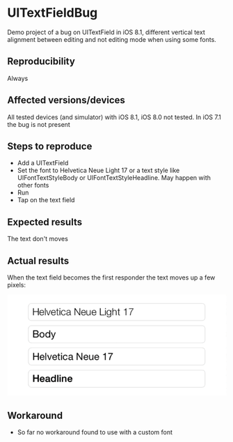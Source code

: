 UITextFieldBug
=================

Demo project of a bug on UITextField in iOS 8.1, different vertical text alignment between editing and not editing mode when using some fonts.

Reproducibility
------------------

Always

Affected versions/devices
------------------

All tested devices (and simulator) with iOS 8.1, iOS 8.0 not tested. In iOS 7.1 the bug is not present

Steps to reproduce
------------------


- Add a UITextField
- Set the font to Helvetica Neue Light 17 or a text style like UIFontTextStyleBody or UIFontTextStyleHeadline. May happen with other fonts
- Run
- Tap on the text field


Expected results
------------------

The text don't moves

Actual results
------------------

When the text field becomes the first responder the text moves up a few pixels:

![UITextFieldBug.gif](UITextFieldBug.gif)

Workaround
------------------

- So far no workaround found to use with a custom font